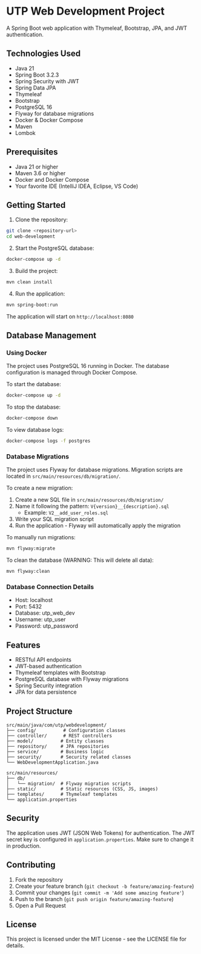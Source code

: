 # UTP Web Development Project

A Spring Boot web application with Thymeleaf, Bootstrap, JPA, and JWT authentication.

## Technologies Used

- Java 21
- Spring Boot 3.2.3
- Spring Security with JWT
- Spring Data JPA
- Thymeleaf
- Bootstrap
- PostgreSQL 16
- Flyway for database migrations
- Docker & Docker Compose
- Maven
- Lombok

## Prerequisites

- Java 21 or higher
- Maven 3.6 or higher
- Docker and Docker Compose
- Your favorite IDE (IntelliJ IDEA, Eclipse, VS Code)

## Getting Started

1. Clone the repository:
```bash
git clone <repository-url>
cd web-development
```

2. Start the PostgreSQL database:
```bash
docker-compose up -d
```

3. Build the project:
```bash
mvn clean install
```

4. Run the application:
```bash
mvn spring-boot:run
```

The application will start on `http://localhost:8080`

## Database Management

### Using Docker

The project uses PostgreSQL 16 running in Docker. The database configuration is managed through Docker Compose.

To start the database:
```bash
docker-compose up -d
```

To stop the database:
```bash
docker-compose down
```

To view database logs:
```bash
docker-compose logs -f postgres
```

### Database Migrations

The project uses Flyway for database migrations. Migration scripts are located in `src/main/resources/db/migration/`.

To create a new migration:
1. Create a new SQL file in `src/main/resources/db/migration/`
2. Name it following the pattern: `V{version}__{description}.sql`
   - Example: `V2__add_user_roles.sql`
3. Write your SQL migration script
4. Run the application - Flyway will automatically apply the migration

To manually run migrations:
```bash
mvn flyway:migrate
```

To clean the database (WARNING: This will delete all data):
```bash
mvn flyway:clean
```

### Database Connection Details

- Host: localhost
- Port: 5432
- Database: utp_web_dev
- Username: utp_user
- Password: utp_password

## Features

- RESTful API endpoints
- JWT-based authentication
- Thymeleaf templates with Bootstrap
- PostgreSQL database with Flyway migrations
- Spring Security integration
- JPA for data persistence

## Project Structure

```
src/main/java/com/utp/webdevelopment/
├── config/          # Configuration classes
├── controller/      # REST controllers
├── model/          # Entity classes
├── repository/     # JPA repositories
├── service/        # Business logic
├── security/       # Security related classes
└── WebDevelopmentApplication.java

src/main/resources/
├── db/
│   └── migration/  # Flyway migration scripts
├── static/         # Static resources (CSS, JS, images)
├── templates/      # Thymeleaf templates
└── application.properties
```

## Security

The application uses JWT (JSON Web Tokens) for authentication. The JWT secret key is configured in `application.properties`. Make sure to change it in production.

## Contributing

1. Fork the repository
2. Create your feature branch (`git checkout -b feature/amazing-feature`)
3. Commit your changes (`git commit -m 'Add some amazing feature'`)
4. Push to the branch (`git push origin feature/amazing-feature`)
5. Open a Pull Request

## License

This project is licensed under the MIT License - see the LICENSE file for details. 